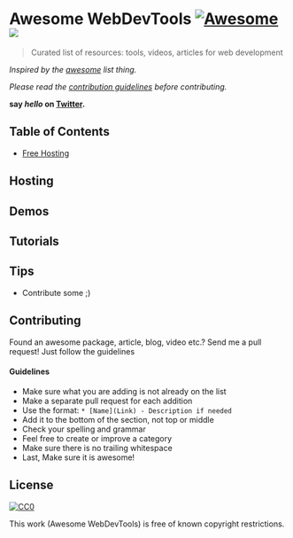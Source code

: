 # Awesome WebDevTools [![Awesome](https://awesome.re/badge-flat2.svg)](https://awesome.re) ![](https://img.shields.io/badge/ABBA-Approved-green)

> Curated list of resources:  tools, videos, articles for web development 

*Inspired by the [awesome](https://github.com/sindresorhus/awesome) list thing.*

*Please read the [contribution guidelines](#guidelines) before contributing.*

**say *hello* on [Twitter](https://twitter.com/gr8nexx).**

## Table of Contents

- [Free Hosting](#hosting)


## Hosting


## Demos
 

## Tutorials



## Tips
* Contribute some ;)


## Contributing
Found an awesome package, article, blog, video etc.? Send me a pull request! Just follow the guidelines

#### Guidelines

* Make sure what you are adding is not already on the list
* Make a separate pull request for each addition
* Use the format: `* [Name](Link) - Description if needed`
* Add it to the bottom of the section, not top or middle
* Check your spelling and grammar
* Feel free to create or improve a category
* Make sure there is no trailing whitespace
* Last, Make sure it is awesome!


## License

[![CC0](https://i.creativecommons.org/p/zero/1.0/88x31.png)](https://creativecommons.org/publicdomain/zero/1.0/)

This work (Awesome WebDevTools) is free of known copyright restrictions.
